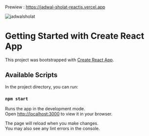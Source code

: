 Prewiew : https://jadwal-sholat-reactjs.vercel.app


![jadwalsholat](https://github.com/bymunajat/Jadwal-sholat-reactjs/assets/109524506/009df4e2-c4bf-4019-9e80-e51d13f00952)


# Getting Started with Create React App

This project was bootstrapped with [Create React App](https://github.com/facebook/create-react-app).

## Available Scripts

In the project directory, you can run:

### `npm start`

Runs the app in the development mode.\
Open [http://localhost:3000](http://localhost:3000) to view it in your browser.

The page will reload when you make changes.\
You may also see any lint errors in the console.
